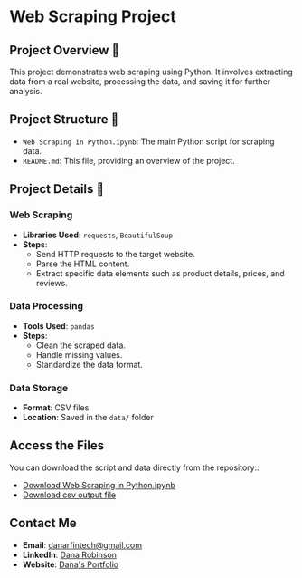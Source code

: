 # Web Scraping Project

## Project Overview 📜
This project demonstrates web scraping using Python. It involves extracting data from a real website, processing the data, and saving it for further analysis.

## Project Structure 📁
- `Web Scraping in Python.ipynb`: The main Python script for scraping data.
- `README.md`: This file, providing an overview of the project.

## Project Details 📝
### Web Scraping
- **Libraries Used**: `requests`, `BeautifulSoup`
- **Steps**:
  - Send HTTP requests to the target website.
  - Parse the HTML content.
  - Extract specific data elements such as product details, prices, and reviews.

### Data Processing
- **Tools Used**: `pandas`
- **Steps**:
  - Clean the scraped data.
  - Handle missing values.
  - Standardize the data format.

### Data Storage
- **Format**: CSV files
- **Location**: Saved in the `data/` folder

## Access the Files
You can download the script and data directly from the repository::
- [Download Web Scraping in Python.ipynb](https://github.com/danartech/Web-Scraping-in-Python/blob/main/Web%20Scraping%20in%20Python.ipynb)
- [Download csv output file](https://github.com/danartech/Web-Scraping-in-Python/blob/main/Companies.csv)

## Contact Me
- **Email**: [danarfintech@gmail.com](mailto:danarfintech@gmail.com)
- **LinkedIn**: [Dana Robinson](https://www.linkedin.com/in/dana-robinson-acct)
- **Website**: [Dana's Portfolio](https://danartech.github.io/DanaTheAnalyst.github.io/)
